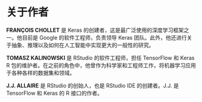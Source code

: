 # 关于作者

**FRANÇOIS CHOLLET** 是 Keras 的创建者，这是最广泛使用的深度学习框架之一。他目前是 Google 的软件工程师，负责领导 Keras 团队。此外，他还进行关于抽象、推理以及如何在人工智能中实现更大的一般性的研究。

**TOMASZ KALINOWSKI** 是 RStudio 的软件工程师，担任 TensorFlow 和 Keras R 包的维护者。在之前的角色中，他曾作为科学家和工程师工作，将机器学习应用于各种各样的数据集和领域。

**J.J. ALLAIRE** 是 RStudio 的创始人，也是 RStudio IDE 的创建者。J.J. 是 TensorFlow 和 Keras 的 R 接口的作者。
